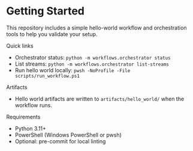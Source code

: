 # Getting Started

This repository includes a simple hello-world workflow and orchestration tools to help you validate your setup.

Quick links
- Orchestrator status: `python -m workflows.orchestrator status`
- List streams: `python -m workflows.orchestrator list-streams`
- Run hello world locally: `pwsh -NoProfile -File scripts/run_workflow.ps1`

Artifacts
- Hello world artifacts are written to `artifacts/hello_world/` when the workflow runs.

Requirements
- Python 3.11+
- PowerShell (Windows PowerShell or pwsh)
- Optional: pre-commit for local linting
